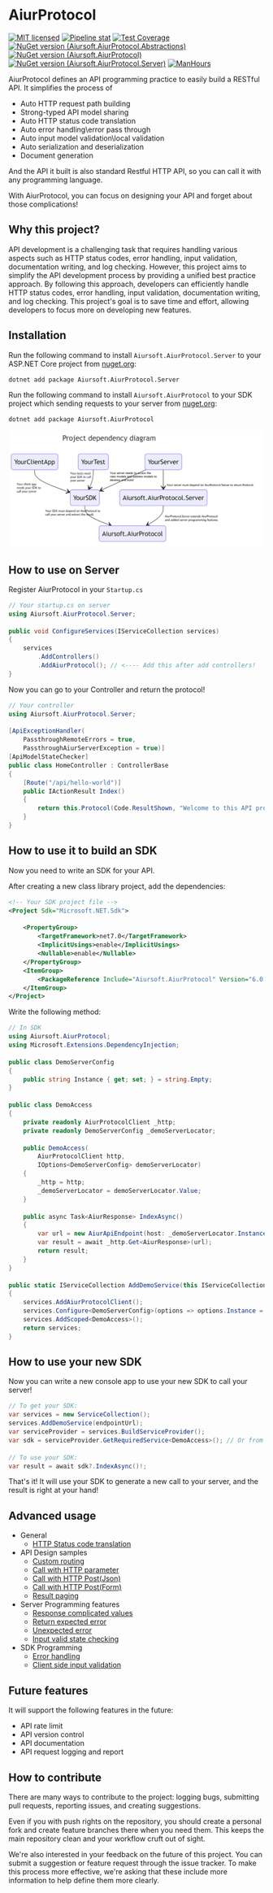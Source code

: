 # AiurProtocol

[![MIT licensed](https://img.shields.io/badge/license-MIT-blue.svg)](https://gitlab.aiursoft.cn/aiursoft/aiurprotocol/-/blob/master/LICENSE)
[![Pipeline stat](https://gitlab.aiursoft.cn/aiursoft/aiurprotocol/badges/master/pipeline.svg)](https://gitlab.aiursoft.cn/aiursoft/aiurprotocol/-/pipelines)
[![Test Coverage](https://gitlab.aiursoft.cn/aiursoft/aiurprotocol/badges/master/coverage.svg)](https://gitlab.aiursoft.cn/aiursoft/aiurprotocol/-/pipelines)
[![NuGet version (Aiursoft.AiurProtocol.Abstractions)](https://img.shields.io/nuget/v/Aiursoft.AiurProtocol.Abstractions.svg)](https://www.nuget.org/packages/Aiursoft.AiurProtocol.Abstractions/)
[![NuGet version (Aiursoft.AiurProtocol)](https://img.shields.io/nuget/v/Aiursoft.AiurProtocol.svg)](https://www.nuget.org/packages/Aiursoft.AiurProtocol/)
[![NuGet version (Aiursoft.AiurProtocol.Server)](https://img.shields.io/nuget/v/Aiursoft.AiurProtocol.Server.svg)](https://www.nuget.org/packages/Aiursoft.AiurProtocol.Server/)
[![ManHours](https://manhours.aiursoft.cn/r/gitlab.aiursoft.cn/aiursoft/aiurprotocol.svg)](https://gitlab.aiursoft.cn/aiursoft/aiurprotocol/-/commits/master?ref_type=heads)

AiurProtocol defines an API programming practice to easily build a RESTful API. It simplifies the process of

* Auto HTTP request path building
* Strong-typed API model sharing
* Auto HTTP status code translation
* Auto error handling\error pass through
* Auto input model validation\local validation
* Auto serialization and deserialization
* Document generation

And the API it built is also standard Restful HTTP API, so you can call it with any programming language.

With AiurProtocol, you can focus on designing your API and forget about those complications!

## Why this project?

API development is a challenging task that requires handling various aspects such as HTTP status codes, error handling, input validation, documentation writing, and log checking. However, this project aims to simplify the API development process by providing a unified best practice approach. By following this approach, developers can efficiently handle HTTP status codes, error handling, input validation, documentation writing, and log checking. This project's goal is to save time and effort, allowing developers to focus more on developing new features.

## Installation

Run the following command to install `Aiursoft.AiurProtocol.Server` to your ASP.NET Core project from [nuget.org](https://www.nuget.org/packages/Aiursoft.AiurProtocol.Server/):

```bash
dotnet add package Aiursoft.AiurProtocol.Server
```

Run the following command to install `Aiursoft.AiurProtocol` to your SDK project which sending requests to your server from [nuget.org](https://www.nuget.org/packages/Aiursoft.AiurProtocol/):

```bash
dotnet add package Aiursoft.AiurProtocol
```

![dependency diagram](./demo/diagram.png)

## How to use on Server

Register AiurProtocol in your `Startup.cs`

```csharp
// Your startup.cs on server
using Aiursoft.AiurProtocol.Server;

public void ConfigureServices(IServiceCollection services)
{
    services
        .AddControllers()
        .AddAiurProtocol(); // <---- Add this after add controllers!
}
```

Now you can go to your Controller and return the protocol!

```csharp
// Your controller
using Aiursoft.AiurProtocol.Server;

[ApiExceptionHandler(
    PassthroughRemoteErrors = true, 
    PassthroughAiurServerException = true)]
[ApiModelStateChecker]
public class HomeController : ControllerBase
{
    [Route("/api/hello-world")]
    public IActionResult Index()
    {
        return this.Protocol(Code.ResultShown, "Welcome to this API project!");
    }
}
```

## How to use it to build an SDK

Now you need to write an SDK for your API.

After creating a new class library project, add the dependencies:

```xml
<!-- Your SDK project file -->
<Project Sdk="Microsoft.NET.Sdk">

    <PropertyGroup>
        <TargetFramework>net7.0</TargetFramework>
        <ImplicitUsings>enable</ImplicitUsings>
        <Nullable>enable</Nullable>
    </PropertyGroup>
    <ItemGroup>
        <PackageReference Include="Aiursoft.AiurProtocol" Version="6.0.7" />
    </ItemGroup>
</Project>
```

Write the following method:

```csharp
// In SDK
using Aiursoft.AiurProtocol;
using Microsoft.Extensions.DependencyInjection;

public class DemoServerConfig
{
    public string Instance { get; set; } = string.Empty;
}

public class DemoAccess
{
    private readonly AiurProtocolClient _http;
    private readonly DemoServerConfig _demoServerLocator;

    public DemoAccess(
        AiurProtocolClient http,
        IOptions<DemoServerConfig> demoServerLocator)
    {
        _http = http;
        _demoServerLocator = demoServerLocator.Value;
    }

    public async Task<AiurResponse> IndexAsync()
    {
        var url = new AiurApiEndpoint(host: _demoServerLocator.Instance, route: "/api/hello-world", param: new {});
        var result = await _http.Get<AiurResponse>(url);
        return result;
    }
}

public static IServiceCollection AddDemoService(this IServiceCollection services, string endPointUrl)
{
    services.AddAiurProtocolClient();
    services.Configure<DemoServerConfig>(options => options.Instance = endPointUrl);
    services.AddScoped<DemoAccess>();
    return services;
}

```

## How to use your new SDK

Now you can write a new console app to use your new SDK to call your server!

```csharp
// To get your SDK:
var services = new ServiceCollection();
services.AddDemoService(endpointUrl);
var serviceProvider = services.BuildServiceProvider();
var sdk = serviceProvider.GetRequiredService<DemoAccess>(); // Or from dependency injection

// To use your SDK:
var result = await sdk?.IndexAsync()!;
```

That's it! It will use your SDK to generate a new call to your server, and the result is right at your hand!

## Advanced usage

* General
  * [HTTP Status code translation](./docs/http_status_code.md)
* API Design samples
  * [Custom routing](./docs/custom_routing.md)
  * [Call with HTTP parameter](./docs/http_get.param.md)
  * [Call with HTTP Post(Json)](./docs/http_post.json.md)
  * [Call with HTTP Post(Form)](./docs/http_post.form.md)
  * [Result paging](./docs/result_paging.md)
* Server Programming features
  * [Response complicated values](./docs/custom_response.md)
  * [Return expected error](./inop.md)
  * [Unexpected error](./inop.md)
  * [Input valid state checking](./inop.md)
* SDK Programming
  * [Error handling](./inop.md)
  * [Client side input validation](./inop.md)

## Future features

It will support the following features in the future:

* API rate limit
* API version control
* API documentation
* API request logging and report

## How to contribute

There are many ways to contribute to the project: logging bugs, submitting pull requests, reporting issues, and creating suggestions.

Even if you with push rights on the repository, you should create a personal fork and create feature branches there when you need them. This keeps the main repository clean and your workflow cruft out of sight.

We're also interested in your feedback on the future of this project. You can submit a suggestion or feature request through the issue tracker. To make this process more effective, we're asking that these include more information to help define them more clearly.
